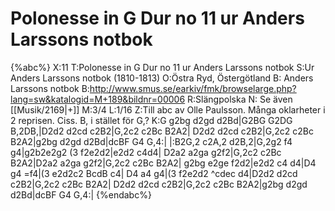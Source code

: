 # Polonesse in G Dur no 11 ur Anders Larssons notbok

{%abc%}
X:11
T:Polonesse in G Dur no 11 ur Anders Larssons notbok
S:Ur Anders Larssons notbok (1810-1813)
O:Östra Ryd, Östergötland
B: Anders Larssons notbok
B:http://www.smus.se/earkiv/fmk/browselarge.php?lang=sw&katalogid=M+189&bildnr=00006
R:Slängpolska
N: Se även [[Musik/2169|+]]
M:3/4
L:1/16
Z:Till abc av Olle Paulsson. Många oklarheter i 2 reprisen. Ciss. B, i stället för G,?
K:G
g2bg d2gd d2Bd|G2BG G2DG B,2DB,|D2d2 d2cd c2B2|G,2c2 c2Bc B2A2|
D2d2 d2cd c2B2|G,2c2 c2Bc B2A2|g2bg d2gd d2Bd|dcBF G4 G,4:|
|:B2G,2 c2A,2 d2B,2|G,2g2 f4 g4|g2b2e2g2 (3 f2e2d2|e2d2 c4d4|
D2a2 a2ga g2f2|G,2c2 c2Bc B2A2|D2a2 a2ga g2f2|G,2c2 c2Bc B2A2|
g2bg e2ge f2d2|e2d2 c4 d4|D4 g4 =f4|(3 e2d2c2 BcdB c4|
D4 a4 g4|(3 f2e2d2 ^cdec d4|D2d2 d2cd c2B2|G,2c2 c2Bc B2A2|
D2d2 d2cd c2B2|G,2c2 c2Bc B2A2|g2bg d2gd d2Bd|dcBF G4 G,4:|
{%endabc%}

